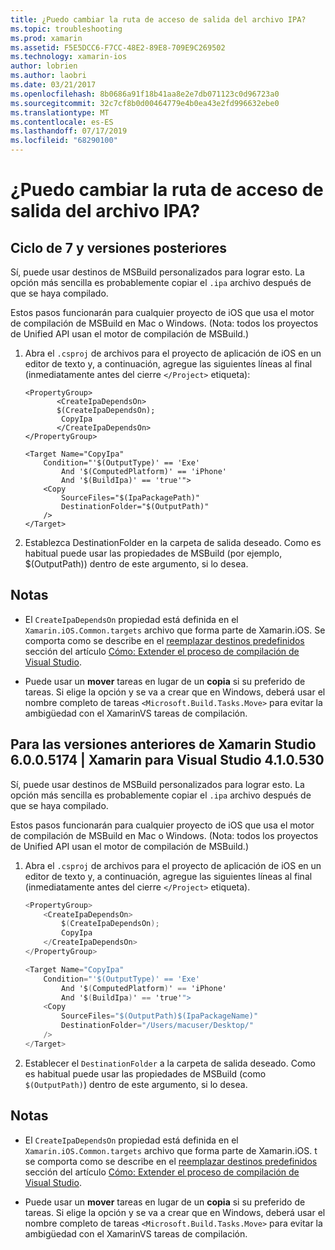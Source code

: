 ```yaml
---
title: ¿Puedo cambiar la ruta de acceso de salida del archivo IPA?
ms.topic: troubleshooting
ms.prod: xamarin
ms.assetid: F5E5DCC6-F7CC-48E2-89E8-709E9C269502
ms.technology: xamarin-ios
author: lobrien
ms.author: laobri
ms.date: 03/21/2017
ms.openlocfilehash: 8b0686a91f18b41aa8e2e7db071123c0d96723a0
ms.sourcegitcommit: 32c7cf8b0d00464779e4b0ea43e2fd996632ebe0
ms.translationtype: MT
ms.contentlocale: es-ES
ms.lasthandoff: 07/17/2019
ms.locfileid: "68290100"
---
```

# <a name="can-i-change-the-output-path-of-the-ipa-file"></a>¿Puedo cambiar la ruta de acceso de salida del archivo IPA?

## <a name="for-cycle-7-and-higher"></a>Ciclo de 7 y versiones posteriores
Sí, puede usar destinos de MSBuild personalizados para lograr esto. La opción más sencilla es probablemente copiar el `.ipa` archivo después de que se haya compilado.

Estos pasos funcionarán para cualquier proyecto de iOS que usa el motor de compilación de MSBuild en Mac o Windows. (Nota: todos los proyectos de Unified API usan el motor de compilación de MSBuild.)

1. Abra el `.csproj` de archivos para el proyecto de aplicación de iOS en un editor de texto y, a continuación, agregue las siguientes líneas al final (inmediatamente antes del cierre `</Project>` etiqueta):
    
    ```
    <PropertyGroup>
           <CreateIpaDependsOn>
           $(CreateIpaDependsOn);
            CopyIpa
           </CreateIpaDependsOn>
    </PropertyGroup>
    
    <Target Name="CopyIpa"
        Condition="'$(OutputType)' == 'Exe'
            And '$(ComputedPlatform)' == 'iPhone'
            And '$(BuildIpa)' == 'true'">
        <Copy
            SourceFiles="$(IpaPackagePath)"
            DestinationFolder="$(OutputPath)"
        />
    </Target>
    ```

2. Establezca DestinationFolder en la carpeta de salida deseado. Como es habitual puede usar las propiedades de MSBuild (por ejemplo, $(OutputPath)) dentro de este argumento, si lo desea.

## <a name="notes"></a>Notas
- El `CreateIpaDependsOn` propiedad está definida en el `Xamarin.iOS.Common.targets` archivo que forma parte de Xamarin.iOS. Se comporta como se describe en el [reemplazar destinos predefinidos](https://docs.microsoft.com/visualstudio/msbuild/how-to-extend-the-visual-studio-build-process#overriding-predefined-targets) sección del artículo [Cómo: Extender el proceso de compilación de Visual Studio](https://docs.microsoft.com/visualstudio/msbuild/how-to-extend-the-visual-studio-build-process).

- Puede usar un **mover** tareas en lugar de un **copia** si su preferido de tareas. Si elige la opción y se va a crear que en Windows, deberá usar el nombre completo de tareas `<Microsoft.Build.Tasks.Move>` para evitar la ambigüedad con el XamarinVS tareas de compilación.

## <a name="for-versions-before-xamarin-studio-6005174--xamarin-for-visual-studio-410530"></a>Para las versiones anteriores de Xamarin Studio 6.0.0.5174 | Xamarin para Visual Studio 4.1.0.530

Sí, puede usar destinos de MSBuild personalizados para lograr esto. La opción más sencilla es probablemente copiar el `.ipa` archivo después de que se haya compilado.

Estos pasos funcionarán para cualquier proyecto de iOS que usa el motor de compilación de MSBuild en Mac o Windows. (Nota: todos los proyectos de Unified API usan el motor de compilación de MSBuild.)

1. Abra el `.csproj` de archivos para el proyecto de aplicación de iOS en un editor de texto y, a continuación, agregue las siguientes líneas al final (inmediatamente antes del cierre `</Project>` etiqueta).

    ```csharp
    <PropertyGroup>
        <CreateIpaDependsOn>
            $(CreateIpaDependsOn);
            CopyIpa
        </CreateIpaDependsOn>
    </PropertyGroup>
    
    <Target Name="CopyIpa"
        Condition="'$(OutputType)' == 'Exe'
            And '$(ComputedPlatform)' == 'iPhone'
            And '$(BuildIpa)' == 'true'">
        <Copy
            SourceFiles="$(OutputPath)$(IpaPackageName)"
            DestinationFolder="/Users/macuser/Desktop/"
        />
    </Target>
    ```

2. Establecer el `DestinationFolder` a la carpeta de salida deseado. Como es habitual puede usar las propiedades de MSBuild (como `$(OutputPath)`) dentro de este argumento, si lo desea.

## <a name="notes"></a>Notas
- El `CreateIpaDependsOn` propiedad está definida en el `Xamarin.iOS.Common.targets` archivo que forma parte de Xamarin.iOS. t se comporta como se describe en el [reemplazar destinos predefinidos](https://docs.microsoft.com/visualstudio/msbuild/how-to-extend-the-visual-studio-build-process#overriding-predefined-targets) sección del artículo [Cómo: Extender el proceso de compilación de Visual Studio](https://docs.microsoft.com/visualstudio/msbuild/how-to-extend-the-visual-studio-build-process).

- Puede usar un **mover** tareas en lugar de un **copia** si su preferido de tareas. Si elige la opción y se va a crear que en Windows, deberá usar el nombre completo de tareas `<Microsoft.Build.Tasks.Move>` para evitar la ambigüedad con el XamarinVS tareas de compilación.
